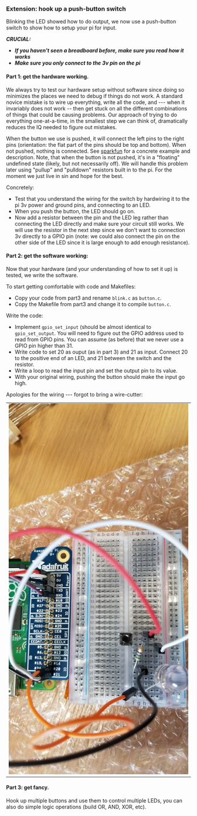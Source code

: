 ### Extension: hook up a push-button switch

Blinking the LED showed how to do output, we now use a push-button switch
to show how to setup your pi for input.

***CRUCIAL:***
  - ***If you haven't seen a breadboard before, make sure you read how it works***
  - ***Make sure you only connect to the 3v pin on the pi***

#### Part 1: get the hardware working.

We always try to test our hardware setup without software since doing
so minimizes the places we need to debug if things do not work. A standard
novice mistake is to wire up everything, write all the code, and ---
when it invariably does not work --  then get stuck on all the different
combinations of things that could be causing problems.  Our approach
of trying to do everything one-at-a-time, in the smallest step we can
think of, dramatically reduces the IQ needed to figure out mistakes.

When the button we use is pushed, it will connect the left pins to the
right pins (orientation: the flat part of the pins should be top and bottom).
When not pushed, nothing is connected.  See
[sparkfun](https://learn.sparkfun.com/tutorials/sik-experiment-guide-for-arduino---v32/experiment-5-push-buttons)
for a concrete example and description.  Note, that when the button
is not pushed, it's in a "floating" undefined state (likely, but not
necessarily off).  We will handle this problem later using "pullup" and
"pulldown" resistors built in to the pi.  For the moment we just live
in sin and hope for the best.

Concretely:
  - Test that you understand the wiring for the switch by hardwiring it to
  the pi 3v power and ground pins, and connecting to an LED.
  - When you push the button, the LED should go on.
  - Now add a resistor between the pin and the LED leg rather than connecting
   the LED directly and make sure your circuit still works.  We will use the resistor
   in the next step since we don't want to connection 3v directly to a GPIO pin 
   (note: we could also connect the pin on the other side of the LED since it
   is large enough to add enough resistance).

#### Part 2: get the software working:

Now that your hardware (and your understanding of how to set it up) is tested,
we write the software.

To start getting comfortable with code and Makefiles: 
  - Copy your code from part3 and rename `blink.c` as `button.c`.
  - Copy the Makefile from part3 and change it to compile `button.c`.

Write the code:
  - Implement `gpio_set_input` (should be almost identical to `gpio_set_output`.
    You will need to figure out the GPIO address used to read from GPIO pins.
    You can assume (as before) that we never use a GPIO pin higher than 31.
  - Write code to set 20 as ouput (as in part 3) and 21 as input.  Connect 20 
    to the positive end of an LED, and 21 between the switch and the resistor.
  - Write a loop to read the input pin and set the output pin to its value.
  - With your original wiring, pushing the button should make the input go high.


Apologies for the wiring --- forgot to bring a wire-cutter:
<table><tr><td>
  <img src="../images/button.jpg"/>
</td></tr></table>

#### Part 3: get fancy.

Hook up multiple buttons and use them to control multiple LEDs, you can also
do simple logic operations (build OR, AND, XOR, etc).
